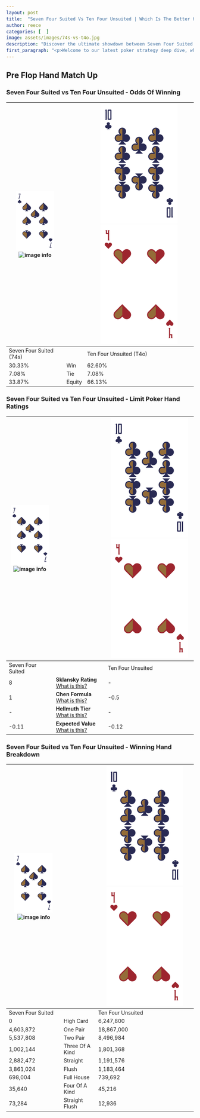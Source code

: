```yaml
---
layout: post
title:  "Seven Four Suited Vs Ten Four Unsuited | Which Is The Better Hand In Poker? A Complete Guide"
author: reece
categories: [  ]
image: assets/images/74s-vs-t4o.jpg
description: "Discover the ultimate showdown between Seven Four Suited and Ten Four Unsuited in poker! Uncover the odds, strategies, and scenarios where one hand triumphs over the other. Get ready to up your poker game with this thrilling analysis."
first_paragraph: "<p>Welcome to our latest poker strategy deep dive, where we're pitting two distinct hands against each other in a high-stakes showdown: Seven Four Suited vs Ten Four Unsuited.</p><p>In the dynamic world of poker, every decision counts, and knowing which hand holds the upper hand is key to your success at the table.</p><p>In this article, we'll dissect these two hands, explore the scenarios where one dominates the other, and equip you with the knowledge to make strategic choices that can tip the odds in your favor.</p><p>Get ready to unravel the intriguing dynamics of these poker hands and elevate your game to new heights.</p>"
---
```




[comment]: # (sp0)

## Pre Flop Hand Match Up

<div class="table hand-ratings" markdown="1"> 



### Seven Four Suited vs Ten Four Unsuited - Odds Of Winning


    
| ![image info](assets/images/hand1/7.png) ![image info](assets/images/hand1/4s.png) |  | ![image info](assets/images/hand2/T.png) ![image info](assets/images/hand2/4o.png) |
| -------- | -------- | -------- |
| Seven Four Suited (74s) |  | Ten Four Unsuited (T4o) |
| 30.33% | Win | 62.60% |
| 7.08% | Tie | 7.08% |
| 33.87% | Equity | 66.13% |




[comment]: # (sp1)



### Seven Four Suited vs Ten Four Unsuited - Limit Poker Hand Ratings


    
| ![image info](assets/images/hand1/7.png) ![image info](assets/images/hand1/4s.png) |  | ![image info](assets/images/hand2/T.png) ![image info](assets/images/hand2/4o.png) |
| -------- | -------- | -------- |
| Seven Four Suited |  | Ten Four Unsuited |
| 8 | **Sklansky Rating** [What is this?](/sklansky-rating-explained) | - |
| 1 | **Chen Formula** [What is this?](/chen-formula-explained) | -0.5 |
| - | **Hellmuth Tier** [What is this?](/Hellmuth-tier-explained) | - |
| -0.11 | **Expected Value** [What is this?](/expected-value-explained) | -0.12 |




[comment]: # (sp2)



### Seven Four Suited vs Ten Four Unsuited - Winning Hand Breakdown


    
| ![image info](assets/images/hand1/7.png) ![image info](assets/images/hand1/4s.png) |  | ![image info](assets/images/hand2/T.png) ![image info](assets/images/hand2/4o.png) |
| -------- | -------- | -------- |
| Seven Four Suited |  | Ten Four Unsuited |
| 0 | High Card | 6,247,800 |
| 4,603,872 | One Pair | 18,867,000 |
| 5,537,808 | Two Pair | 8,496,984 |
| 1,002,144 | Three Of A Kind | 1,801,368 |
| 2,882,472 | Straight | 1,191,576 |
| 3,861,024 | Flush | 1,183,464 |
| 698,004 | Full House | 739,692 |
| 35,640 | Four Of A Kind | 45,216 |
| 73,284 | Straight Flush | 12,936 |




[comment]: # (sp3)



</div>

[comment]: # (sp4)



[comment]: # (sp5)

